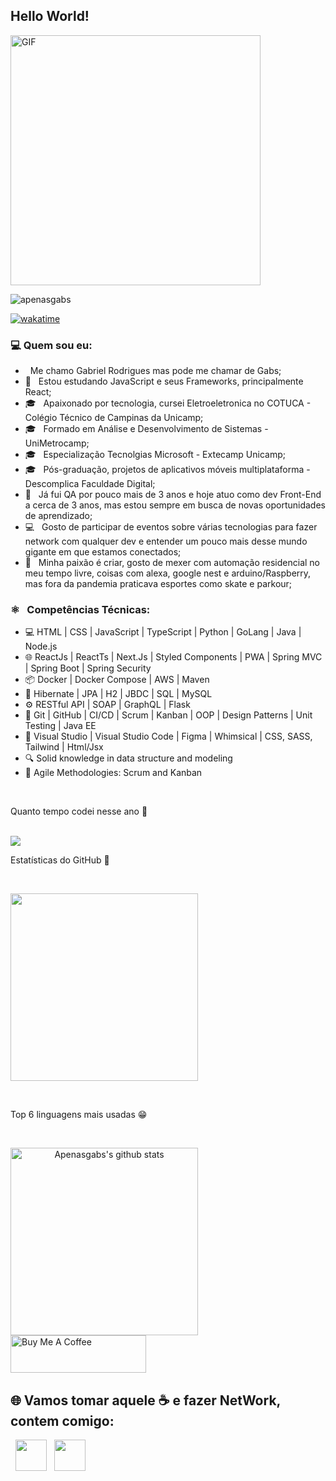 
<h2> Hello World!</h2>
<img align="center" alt="GIF" src="https://becode.com.br/wp-content/uploads/2016/10/Por-que-usar-JavaScript.gif" width="400"/>
<p align="left"> <img src="https://komarev.com/ghpvc/?username=apenasgabs&label=Profile%20views&color=0e75b6&style=flat" alt="apenasgabs" /> </p>

[![wakatime](https://wakatime.com/badge/user/8dfbe3da-d84d-4ba9-83b3-86d819141416.svg)](https://wakatime.com/@8dfbe3da-d84d-4ba9-83b3-86d819141416)

<h3>  💻 Quem sou eu: </h3>

-   &nbsp; Me chamo Gabriel Rodrigues mas pode me chamar de Gabs;
- 🔭 &nbsp; Estou estudando JavaScript e seus Frameworks, principalmente React;
- 🎓 &nbsp; Apaixonado por tecnologia, cursei Eletroeletronica no COTUCA - Colégio Técnico de Campinas da Unicamp;
- 🎓 &nbsp; Formado em Análise e Desenvolvimento de Sistemas - UniMetrocamp;
- 🎓 &nbsp; Especialização Tecnolgias Microsoft - Extecamp Unicamp;
- 🎓 &nbsp; Pós-graduação, projetos de aplicativos móveis multiplataforma - Descomplica Faculdade Digital;
- 💼 &nbsp; Já fui QA por pouco mais de 3 anos e hoje atuo como dev Front-End a cerca de 3 anos, mas estou sempre em busca de novas oportunidades de aprendizado;
- :computer: &nbsp; Gosto de participar de eventos sobre várias tecnologias para fazer network com qualquer dev e entender um pouco mais desse mundo gigante em que estamos conectados;
- :iphone: &nbsp; Minha paixão é criar, gosto de mexer com automação residencial no meu tempo livre, coisas com alexa, google nest e arduino/Raspberry, mas fora da pandemia praticava esportes como skate e parkour;

<h3>⚛️ &nbsp; Competências Técnicas: </h3>

- 💻 HTML | CSS | JavaScript | TypeScript | Python | GoLang | Java | Node.js<br>
- 🌐 ReactJs | ReactTs | Next.Js | Styled Components | PWA | Spring MVC | Spring Boot | Spring Security<br>
- 📦 Docker | Docker Compose | AWS | Maven<br>
- 🌿 Hibernate | JPA | H2 | JBDC | SQL | MySQL<br>
- ⚙️ RESTful API | SOAP | GraphQL | Flask<br>
- 🔧 Git | GitHub | CI/CD | Scrum | Kanban | OOP | Design Patterns | Unit Testing | Java EE<br>
- :art: Visual Studio | Visual Studio Code | Figma | Whimsical | CSS, SASS, Tailwind | Html/Jsx<br>
- 🔍 Solid knowledge in data structure and modeling<br>
- 🔄 Agile Methodologies: Scrum and Kanban<br>
<br>
<p align="left">Quanto tempo codei nesse ano 🤔</p>
<br>
<a align="center" href="https://info.apenasgabs.dev/api/wakatime?username=apenasgabs&layout=compact&theme=radical&locale=pt-br&hide=other,Prolog,CSV,Kotlin,TSX,Vue.js,Objective-C,Arduino,Terraform,ActionsScript%203,TSQL,GDScript,Less,Assembly,Git,CDScript3,SSH%20Config,Ezhil,PowerShell,Properties,Debian%20Sourcelist,Shell,Groovy,Gitignore%20file,GDScript,Roff,ActionScript%203,GDScript3"><img align="center" src="https://info.apenasgabs.dev/api/wakatime?username=apenasgabs&layout=compact&theme=radical&locale=pt-br&hide=other,Prolog,CSV,Kotlin,TSX,Vue.js,Objective-C,Arduino,Terraform,ActionsScript%203,TSQL,GDScript,Less,Assembly,Git,CDScript3,SSH%20Config,Ezhil,PowerShell,Properties,Debian%20Sourcelist,Shell,Groovy,Gitignore%20file,GDScript,Roff,ActionScript%203,GDScript3" />
</a>


<br>
<p align="left">Estatísticas do GitHub 🤩</p>
<br>

<a align="center" href="https://info.apenasgabs.dev/api?username=apenasgabs&show=reviews,prs_merged,prs_merged_percentage&show_icons=true&theme=radical"><img height=300 align="center" src="https://info.apenasgabs.dev/api?username=apenasgabs&include_all_commits=true&show=reviews,prs_merged,prs_merged_percentage&show_icons=true&theme=radical&locale=pt-br" />
</a>

<br>
<p align="left">Top 6 linguagens mais usadas 😁</p>
<br>

<a align="center" href="https://info.apenasgabs.dev/api/top-langs/?username=apenasgabs&locale=pt-br&hide=c,html,c%2B%2B,processing,makefile,nix,css&layout=pie&theme=radical"><img align="center" height=300  src="https://info.apenasgabs.dev/api/top-langs/?username=apenasgabs&hide=c,html,c%2B%2B,processing,makefile,nix,css&layout=pie&theme=radical&locale=pt-br" alt="Apenasgabs's github stats" />
</a>
<br>
<a href="http://livepix.gg/apenasgabs" target="_blank"><img src="https://cdn.buymeacoffee.com/buttons/v2/default-yellow.png" alt="Buy Me A Coffee" style="height: 60px !important;width: 217px !important;" ></a>
<h2> 🌐 Vamos tomar aquele ☕ e fazer NetWork, contem comigo: </h2>
<p>
&nbsp; <a align="center" href="https://www.linkedin.com/in/Apenasgabs/" target="_blank" rel="noopener noreferrer"><img align="center" src="https://img.icons8.com/plasticine/100/000000/linkedin.png" width="50" /></a>
&nbsp; <a align="center" href="mailto:apenasgabs.dev@gmail.com" target="_blank" rel="noopener noreferrer"><img align="center" src="https://img.icons8.com/plasticine/100/000000/gmail.png"  width="50" /></a>
</p>


